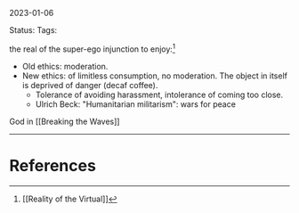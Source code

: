 2023-01-06

Status: 
Tags: 

the real of the super-ego injunction to enjoy:[^1]
* Old ethics: moderation.
* New ethics: of limitless consumption, no moderation. The object in itself is deprived of danger (decaf coffee).
    * Tolerance of avoiding harassment, intolerance of coming too close.
    * Ulrich Beck: "Humanitarian militarism": wars for peace

God in [[Breaking the Waves]]

---
# References

[^1]: [[Reality of the Virtual]]